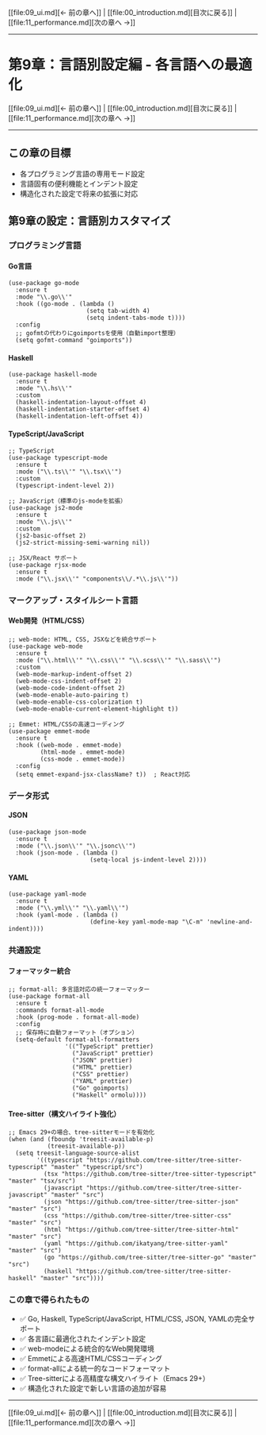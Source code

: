 [[file:09_ui.md][← 前の章へ]] | [[file:00_introduction.md][目次に戻る]] | [[file:11_performance.md][次の章へ →]]

---

# 第9章：言語別設定編 - 各言語への最適化

[[file:09_ui.md][← 前の章へ]] | [[file:00_introduction.md][目次に戻る]] | [[file:11_performance.md][次の章へ →]]

---

## この章の目標
- 各プログラミング言語の専用モード設定
- 言語固有の便利機能とインデント設定
- 構造化された設定で将来の拡張に対応

## 第9章の設定：言語別カスタマイズ

### プログラミング言語

#### Go言語
```emacs-lisp
(use-package go-mode
  :ensure t
  :mode "\\.go\\'"
  :hook ((go-mode . (lambda ()
                      (setq tab-width 4)
                      (setq indent-tabs-mode t))))
  :config
  ;; gofmtの代わりにgoimportsを使用（自動import整理）
  (setq gofmt-command "goimports"))
```

#### Haskell
```emacs-lisp
(use-package haskell-mode
  :ensure t
  :mode "\\.hs\\'"
  :custom
  (haskell-indentation-layout-offset 4)
  (haskell-indentation-starter-offset 4)
  (haskell-indentation-left-offset 4))
```

#### TypeScript/JavaScript
```emacs-lisp
;; TypeScript
(use-package typescript-mode
  :ensure t
  :mode ("\\.ts\\'" "\\.tsx\\'")
  :custom
  (typescript-indent-level 2))

;; JavaScript（標準のjs-modeを拡張）
(use-package js2-mode
  :ensure t
  :mode "\\.js\\'"
  :custom
  (js2-basic-offset 2)
  (js2-strict-missing-semi-warning nil))

;; JSX/React サポート
(use-package rjsx-mode
  :ensure t
  :mode ("\\.jsx\\'" "components\\/.*\\.js\\'"))
```

### マークアップ・スタイルシート言語

#### Web開発（HTML/CSS）
```emacs-lisp
;; web-mode: HTML, CSS, JSXなどを統合サポート
(use-package web-mode
  :ensure t
  :mode ("\\.html\\'" "\\.css\\'" "\\.scss\\'" "\\.sass\\'")
  :custom
  (web-mode-markup-indent-offset 2)
  (web-mode-css-indent-offset 2)
  (web-mode-code-indent-offset 2)
  (web-mode-enable-auto-pairing t)
  (web-mode-enable-css-colorization t)
  (web-mode-enable-current-element-highlight t))

;; Emmet: HTML/CSSの高速コーディング
(use-package emmet-mode
  :ensure t
  :hook ((web-mode . emmet-mode)
         (html-mode . emmet-mode)
         (css-mode . emmet-mode))
  :config
  (setq emmet-expand-jsx-className? t))  ; React対応
```

### データ形式

#### JSON
```emacs-lisp
(use-package json-mode
  :ensure t
  :mode ("\\.json\\'" "\\.jsonc\\'")
  :hook (json-mode . (lambda ()
                       (setq-local js-indent-level 2))))
```

#### YAML
```emacs-lisp
(use-package yaml-mode
  :ensure t
  :mode ("\\.yml\\'" "\\.yaml\\'")
  :hook (yaml-mode . (lambda ()
                       (define-key yaml-mode-map "\C-m" 'newline-and-indent))))
```

### 共通設定

#### フォーマッター統合
```emacs-lisp
;; format-all: 多言語対応の統一フォーマッター
(use-package format-all
  :ensure t
  :commands format-all-mode
  :hook (prog-mode . format-all-mode)
  :config
  ;; 保存時に自動フォーマット（オプション）
  (setq-default format-all-formatters
                '(("TypeScript" prettier)
                  ("JavaScript" prettier)
                  ("JSON" prettier)
                  ("HTML" prettier)
                  ("CSS" prettier)
                  ("YAML" prettier)
                  ("Go" goimports)
                  ("Haskell" ormolu))))
```

#### Tree-sitter（構文ハイライト強化）
```emacs-lisp
;; Emacs 29+の場合、tree-sitterモードを有効化
(when (and (fboundp 'treesit-available-p)
           (treesit-available-p))
  (setq treesit-language-source-alist
        '((typescript "https://github.com/tree-sitter/tree-sitter-typescript" "master" "typescript/src")
          (tsx "https://github.com/tree-sitter/tree-sitter-typescript" "master" "tsx/src")
          (javascript "https://github.com/tree-sitter/tree-sitter-javascript" "master" "src")
          (json "https://github.com/tree-sitter/tree-sitter-json" "master" "src")
          (css "https://github.com/tree-sitter/tree-sitter-css" "master" "src")
          (html "https://github.com/tree-sitter/tree-sitter-html" "master" "src")
          (yaml "https://github.com/ikatyang/tree-sitter-yaml" "master" "src")
          (go "https://github.com/tree-sitter/tree-sitter-go" "master" "src")
          (haskell "https://github.com/tree-sitter/tree-sitter-haskell" "master" "src"))))
```

### この章で得られたもの
- ✅ Go, Haskell, TypeScript/JavaScript, HTML/CSS, JSON, YAMLの完全サポート
- ✅ 各言語に最適化されたインデント設定
- ✅ web-modeによる統合的なWeb開発環境
- ✅ Emmetによる高速HTML/CSSコーディング
- ✅ format-allによる統一的なコードフォーマット
- ✅ Tree-sitterによる高精度な構文ハイライト（Emacs 29+）
- ✅ 構造化された設定で新しい言語の追加が容易

---

[[file:09_ui.md][← 前の章へ]] | [[file:00_introduction.md][目次に戻る]] | [[file:11_performance.md][次の章へ →]]